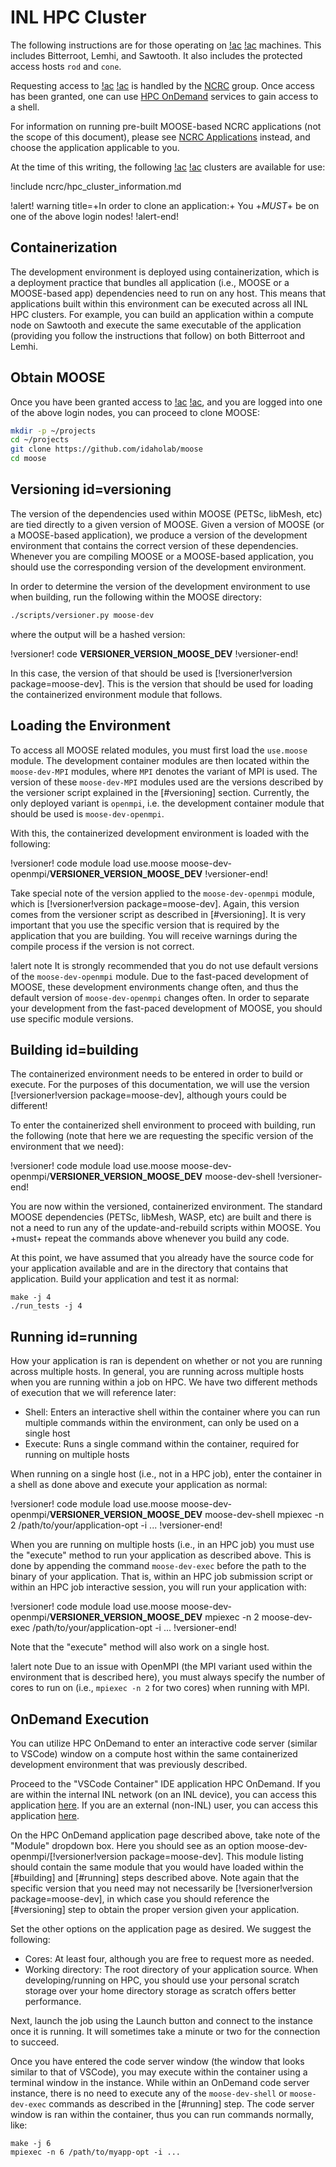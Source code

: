 # INL HPC Cluster

The following instructions are for those operating on [!ac](INL) [!ac](HPC) machines. This includes
Bitterroot, Lemhi, and Sawtooth. It also includes the protected access hosts `rod` and `cone`.

Requesting access to [!ac](INL) [!ac](HPC) is handled by the [NCRC](https://inl.gov/ncrc/) group.
Once access has been granted, one can use [HPC OnDemand](hpc_ondemand.md) services to gain access to
a shell.

For information on running pre-built MOOSE-based NCRC applications (not the scope of this
document), please see [NCRC Applications](help/inl/applications.md) instead, and choose the
application applicable to you.

At the time of this writing, the following [!ac](INL) [!ac](HPC) clusters are available for use:

!include ncrc/hpc_cluster_information.md

!alert! warning title=+In order to clone an application:+
You +*MUST*+ be on one of the above login nodes!
!alert-end!

## Containerization

The development environment is deployed using containerization, which is a deployment
practice that bundles all application (i.e., MOOSE or a MOOSE-based app) dependencies need to run
on any host. This means that applications built within this environment can be executed
across all INL HPC clusters. For example, you can build an application within a compute node on
Sawtooth and execute the same executable of the application (providing you follow the instructions
that follow) on both Bitterroot and Lemhi.

## Obtain MOOSE

Once you have been granted access to [!ac](INL) [!ac](HPC), and you are logged into one of the above login nodes, you can proceed to clone MOOSE:

```bash
mkdir -p ~/projects
cd ~/projects
git clone https://github.com/idaholab/moose
cd moose
```

## Versioning id=versioning

The version of the dependencies used within MOOSE (PETSc, libMesh, etc) are tied directly
to a given version of MOOSE. Given a version of MOOSE (or a MOOSE-based application), we produce
a version of the development environment that contains the correct version of these dependencies.
Whenever you are compiling MOOSE or a MOOSE-based application, you should use the corresponding
version of the development environment.

In order to determine the version of the development environment to use when building, run the
following within the MOOSE directory:

```bash
./scripts/versioner.py moose-dev
```

where the output will be a hashed version:

!versioner! code
__VERSIONER_VERSION_MOOSE_DEV__
!versioner-end!

In this case, the version of that should be used is [!versioner!version package=moose-dev].
This is the version that should be used for loading the containerized environment module that
follows.

## Loading the Environment

To access all MOOSE related modules, you must first load the `use.moose` module. The development
container modules are then located within the `moose-dev-MPI` modules, where `MPI` denotes the variant
of MPI is used. The version of these `moose-dev-MPI` modules used are the versions described by
the versioner script explained in the [#versioning] section. Currently, the only deployed variant is
`openmpi`, i.e. the development container module that should be used is `moose-dev-openmpi`.

With this, the containerized development environment is loaded with the following:

!versioner! code
module load use.moose moose-dev-openmpi/__VERSIONER_VERSION_MOOSE_DEV__
!versioner-end!

Take special note of the version applied to the `moose-dev-openmpi` module, which is
[!versioner!version package=moose-dev]. Again, this version comes from the versioner script
as described in [#versioning]. It is very important that you use the specific version that
is required by the application that you are building. You will receive warnings during the
compile process if the version is not correct.

!alert note
It is strongly recommended that you do not use default versions of the `moose-dev-openmpi`
module. Due to the fast-paced development of MOOSE, these development environments change often,
and thus the default version of `moose-dev-openmpi` changes often. In order to separate your
development from the fast-paced development of MOOSE, you should use specific module versions.

## Building id=building

The containerized environment needs to be entered in order to build or execute. For the purposes
of this documentation, we will use the version [!versioner!version package=moose-dev], although
yours could be different!

To enter the containerized shell environment to proceed with building, run the following
(note that here we are requesting the specific version of the environment that we need):

!versioner! code
module load use.moose moose-dev-openmpi/__VERSIONER_VERSION_MOOSE_DEV__
moose-dev-shell
!versioner-end!

You are now within the versioned, containerized environment. The standard
MOOSE dependencies (PETSc, libMesh, WASP, etc) are built and there is not a need to run
any of the update-and-rebuild scripts within MOOSE. You +must+ repeat the commands
above whenever you build any code.

At this point, we have assumed that you already have the source code for your application
available and are in the directory that contains that application. Build your application
and test it as normal:

```
make -j 4
./run_tests -j 4
```

## Running id=running

How your application is ran is dependent on whether or not you are running across multiple
hosts. In general, you are running across multiple hosts when you are running within a job
on HPC. We have two different methods of execution that we will reference later:

- Shell: Enters an interactive shell within the container where you can run multiple commands within the environment, can only be used on a single host
- Execute: Runs a single command within the container, required for running on multiple hosts

When running on a single host (i.e., not in a HPC job), enter the container in a shell as
done above and execute your application as normal:

!versioner! code
module load use.moose moose-dev-openmpi/__VERSIONER_VERSION_MOOSE_DEV__
moose-dev-shell
mpiexec -n 2 /path/to/your/application-opt -i ...
!versioner-end!

When you are running on multiple hosts (i.e., in an HPC job) you must use the "execute"
method to run your application as described above. This is done by appending the command
`moose-dev-exec` before the path to the binary of your application. That is, within an HPC
job submission script or within an HPC job interactive session, you will run your application
with:

!versioner! code
module load use.moose moose-dev-openmpi/__VERSIONER_VERSION_MOOSE_DEV__
mpiexec -n 2 moose-dev-exec /path/to/your/application-opt -i ...
!versioner-end!

Note that the "execute" method will also work on a single host.

!alert note
Due to an issue with OpenMPI (the MPI variant used within the environment that is described here),
you must always specify the number of cores to run on (i.e., `mpiexec -n 2` for two cores) when
running with MPI.

## OnDemand Execution

You can utilize HPC OnDemand to enter an interactive code server (similar to VSCode) window
on a compute host within the same containerized development environment that was previously
described.

Proceed to the "VSCode Container" IDE application HPC OnDemand. If you are within the internal INL
network (on an INL device), you can access this application
[here](https://ondemand.hpc.inl.gov/pun/sys/dashboard/batch_connect/sys/vscode-container/session_contexts/new).
If you are an external (non-INL) user, you can access this application
[here](https://hpcondemand.inl.gov/pun/sys/dashboard/batch_connect/sys/vscode-container/session_contexts/new).

On the HPC OnDemand application page described above, take note of the "Module" dropdown box.
Here you should see as an option moose-dev-openmpi/[!versioner!version package=moose-dev]. This module
listing should contain the same module that you would have loaded within the [#building] and
[#running] steps described above. Note again that the specific version that you need may
not necessarily be [!versioner!version package=moose-dev], in which case you should reference the
[#versioning] step to obtain the proper version given your application.

Set the other options on the application page as desired. We suggest the following:

- Cores: At least four, although you are free to request more as needed.
- Working directory: The root directory of your application source. When developing/running on HPC, you should use your personal scratch storage over your home directory storage as scratch offers better performance.

Next, launch the job using the Launch button and connect to the instance once it is running. It will
sometimes take a minute or two for the connection to succeed.

Once you have entered the code server window (the window that looks similar to that of VSCode),
you may execute within the container using a terminal window in the instance. While within
an OnDemand code server instance, there is no need to execute any of the `moose-dev-shell` or
`moose-dev-exec` commands as described in the [#running] step. The code server window
is ran within the container, thus you can run commands normally, like:

```
make -j 6
mpiexec -n 6 /path/to/myapp-opt -i ...
```
